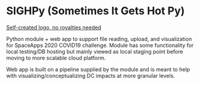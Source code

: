 # SIGHPy (Sometimes It Gets Hot Py)

[Self-created logo, no royalties needed](sighpy.png)

Python module + web app to support file reading, upload, and visualization for SpaceApps 2020 COVID19 challenge. Module has some functionality for local testing/DB hosting but mainly viewed as local staging point before moving to more scalable cloud platform.

Web app is built on a pipeline supplied by the module and is meant to help with visualizing/conceptualizing DC impacts at more granular levels.
